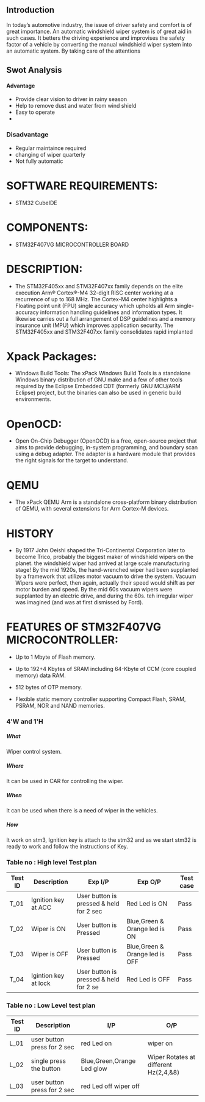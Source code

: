 ## Introduction
In today’s automotive industry, the issue of driver safety and comfort is of great importance. An automatic windshield wiper system is of great aid in such cases. It betters the driving experience and improvises the safety factor of a vehicle by converting the manual windshield wiper system into an automatic system. By taking care of the attentions
## Swot Analysis
 #### Advantage
 * Provide clear vision to driver in rainy season
 * Help to remove dust and water from wind shield
 * Easy to operate
 * 
 ### Disadvantage 
 * Regular maintaince required
 * changing of wiper quarterly
 * Not fully automatic
 # SOFTWARE REQUIREMENTS:

- STM32 CubeIDE

# COMPONENTS:

- STM32F407VG MICROCONTROLLER BOARD

# DESCRIPTION:

- The STM32F405xx and STM32F407xx family depends on the elite execution Arm® Cortex®-M4 32-digit RISC center working at a recurrence of up to 168 MHz. The Cortex-M4 center highlights a Floating point unit (FPU) single accuracy which upholds all Arm single-accuracy information handling guidelines and information types. It likewise carries out a full arrangement of DSP guidelines and a memory insurance unit (MPU) which improves application security. The STM32F405xx and STM32F407xx family consolidates rapid implanted

# Xpack Packages:

- Windows Build Tools: The xPack Windows Build Tools is a standalone Windows binary distribution of GNU make and a few of other tools required by the Eclipse Embedded CDT (formerly GNU MCU/ARM Eclipse) project, but the binaries can also be used in generic build environments.

# OpenOCD:

- Open On-Chip Debugger (OpenOCD) is a free, open-source project that aims to provide debugging, in-system programming, and boundary scan using a debug adapter. The adapter is a hardware module that provides the right signals for the target to understand.

# QEMU

- The xPack QEMU Arm is a standalone cross-platform binary distribution of QEMU, with several extensions for Arm Cortex-M devices.

# HISTORY

- By 1917 John Oeishi shaped the Tri-Continental Corporation later to become Trico, probably the biggest maker of windshield wipers on the planet. the windshield wiper had arrived at large scale manufacturing stage! By the mid 1920s, the hand-wrenched wiper had been supplanted by a framework that utilizes motor vacuum to drive the system. Vacuum Wipers were perfect, then again, actually their speed would shift as per motor burden and speed. By the mid 60s vacuum wipers were supplanted by an electric drive, and during the 60s. teh irregular wiper was imagined (and was at first dismissed by Ford).

# FEATURES OF STM32F407VG MICROCONTROLLER:

- Up to 1 Mbyte of Flash memory.

- Up to 192+4 Kbytes of SRAM including 64-Kbyte of CCM (core coupled memory) data RAM.

- 512 bytes of OTP memory.

- Flexible static memory controller supporting Compact Flash, SRAM, PSRAM, NOR and NAND memories.
 
 
### 4'W and 1'H
##### What 
Wiper control system.
##### Where
It can be used in CAR for controlling the wiper.
##### When
It can be used when there is a need of wiper in the vehicles.
##### How
It work on stm3, Ignition key is attach to the stm32 and as we start stm32 is ready to work and follow the instructions of Key.

### Table no : High level Test plan
| Test ID | Description | Exp I/P| Exp O/P|Test case
| --- | --- | --- | ---- |-----|
| T_01 |Ignition key at ACC |User button is pressed & held for 2 sec| Red Led is ON |Pass|
| T_02| Wiper is ON| User button is Pressed | Blue,Green & Orange led is ON |Pass|
| T_03 | Wiper is OFF|  User button is Pressed| Blue,Green & Orange led is OFF |Pass|
| T_04|Igintion key at lock |User button is pressed & held for 2 se| Red Led is OFF|Pass|


### Table no : Low Level test plan
| Test ID | Description | I/P|  O/P|
| --- | --- | --- | ---- |
| L_01 |  user button press for 2 sec| red Led on| wiper on|
| L_02| single press the button|Blue,Green,Orange Led glow|Wiper Rotates at different Hz(2,4,&8)|
| L_03 |  user button press for 2 sec| red Led off wiper off|
